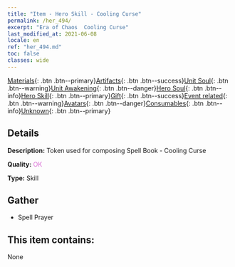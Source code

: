 ```yaml
---
title: "Item - Hero Skill - Cooling Curse"
permalink: /her_494/
excerpt: "Era of Chaos  Cooling Curse"
last_modified_at: 2021-06-08
locale: en
ref: "her_494.md"
toc: false
classes: wide
---
```

 [Materials](/Items/){: .btn .btn--primary}[Artifacts](/Items/Artifacts/){: .btn .btn--success}[Unit Soul](/Items/UnitSoul/){: .btn .btn--warning}[Unit Awakening](/Items/UnitAwakening/){: .btn .btn--danger}[Hero Soul](/Items/HeroSoul/){: .btn .btn--info}[Hero Skill](/Items/HeroSkill/){: .btn .btn--primary}[Gift](/Items/Gift/){: .btn .btn--success}[Event related](/Items/Events/){: .btn .btn--warning}[Avatars](/Items/Avatars/){: .btn .btn--danger}[Consumables](/Items/Consumables/){: .btn .btn--info}[Unknown](/Items/Unknown/){: .btn .btn--primary}

## Details
 **Description:** Token used for composing Spell Book - Cooling Curse

 **Quality:** <span style="color: #DA70D6">OK</span>

 **Type:** Skill

## Gather

*    Spell Prayer 

## This item contains:

  None

